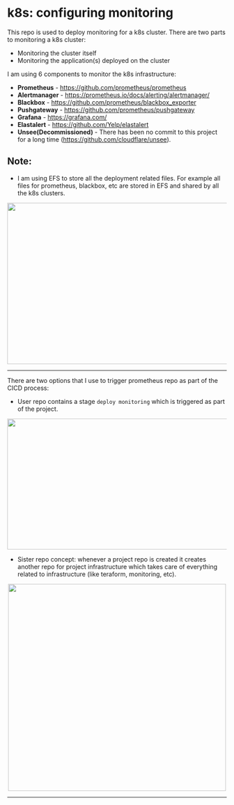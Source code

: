 # k8s: configuring monitoring

This repo is used to deploy monitoring for a k8s cluster. There are two parts to monitoring a k8s cluster:
- Monitoring the cluster itself
- Monitoring the application(s) deployed on the cluster

I am using 6 components to monitor the k8s infrastructure:

- **Prometheus** - https://github.com/prometheus/prometheus
- **Alertmanager** - https://prometheus.io/docs/alerting/alertmanager/
- **Blackbox** - https://github.com/prometheus/blackbox_exporter
- **Pushgateway** - https://github.com/prometheus/pushgateway
- **Grafana** - https://grafana.com/
- **Elastalert** - https://github.com/Yelp/elastalert
- **Unsee(Decommissioned)** - There has been no commit to this project for a long time (https://github.com/cloudflare/unsee).


## Note:
- I am using EFS to store all the deployment related files. For example all files for prometheus, blackbox, etc
are stored in EFS and shared by all the k8s clusters.

<p align="center">
  <img width="600" height="370" src="https://files.gitter.im/tomarv2/hhdj/Screen-Shot-2020-04-23-at-8.48.17-AM.png">
</p>

***

There are two options that I use to trigger prometheus repo as part of the CICD process:

- User repo contains a stage `deploy monitoring` which is triggered as part of the project. 

<p align="center">
  <img width="700" height="300" src="https://files.gitter.im/tomarv2/7m11/Screen-Shot-2020-04-11-at-10.04.06-AM.png">
</p>

- Sister repo concept: whenever a project repo is created it creates another repo for project infrastructure which takes care of everything related to infrastructure (like teraform, monitoring, etc).

<p align="center">
  <img width="500" height="475" src="https://files.gitter.im/tomarv2/J3HU/Screen-Shot-2020-04-12-at-6.59.21-PM.png">
</p>

***




